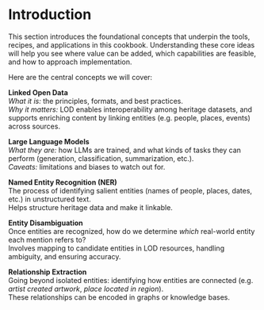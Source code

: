 # Introduction
This section introduces the foundational concepts that underpin the tools, recipes, and applications in this cookbook. Understanding these core ideas will help you see where value can be added, which capabilities are feasible, and how to approach implementation.

Here are the central concepts we will cover:

**Linked Open Data**  
  *What it is:* the principles, formats, and best practices.  
  *Why it matters:* LOD enables interoperability among heritage datasets, and supports enriching content by linking entities (e.g. people, places, events) across sources.

**Large Language Models**  
  *What they are:* how LLMs are trained, and what kinds of tasks they can perform (generation, classification, summarization, etc.).  
  *Caveats:* limitations and biases to watch out for.

**Named Entity Recognition (NER)**  
  The process of identifying salient entities (names of people, places, dates, etc.) in unstructured text.  
  Helps structure heritage data and make it linkable.

**Entity Disambiguation**  
  Once entities are recognized, how do we determine *which* real-world entity each mention refers to?  
  Involves mapping to candidate entities in LOD resources, handling ambiguity, and ensuring accuracy.

**Relationship Extraction**  
  Going beyond isolated entities: identifying how entities are connected (e.g. *artist created artwork*, *place located in region*).  
  These relationships can be encoded in graphs or knowledge bases.


